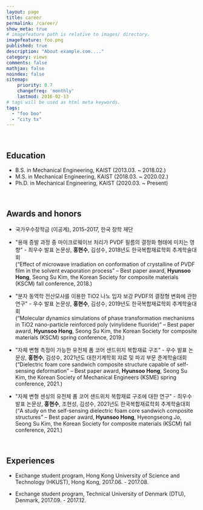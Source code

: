 ```yaml
---
layout: page
title: career
permalink: /career/
show_meta: true
# imagefeature path is relative to images/ directory.
imagefeature: foo.png
published: true
description: "About example.com...."
category: views
comments: false
mathjax: false
noindex: false
sitemap:
    priority: 0.7
    changefreq: 'monthly'
    lastmod: 2016-02-13
# tags will be used as html meta keywords.    
tags:
  - "foo boo"
  - "city tx"
---
```


<br/>


## Education

- B.S. in Mechanical Engineering, KAIST (2013.03. ~ 2018.02.)
- M.S. in Mechanical Engineering, KAIST (2018.03. ~ 2020.02.)
- Ph.D. in Mechanical Engineering, KAIST (2020.03. ~ Present)
  
  
  
<br>

## Awards and honors

- 국가우수장학금 (이공계), 2015-2017, 한국 장학 재단

- "용매 증발 과정 중 마이크로웨이브 처리가 PVDF 필름의 결정화 형태에 미치는 영향" - 최우수 발표 논문상, **홍현수**, 김성수, 2018년도 한국복합재료학회 추계학술대회
<br>(“Effect of microwave irradiation on conformation of crystalline of PVDF film in the solvent evaporation process” – Best paper award, **Hyunsoo Hong**, Seong Su Kim, the Korean Society for composite materials (KSCM) fall conference, 2018.)

- "분자 동역학 전산모사를 이용한 TiO2 나노 입자 보강 PVDF의 결정형 변화에 관한 연구" - 우수 발표 논문상, **홍현수**, 김성수, 2019년도 한국복합재료학회 추계학술대회
<br>(“Molecular dynamics simulations of phase transformation mechanisms in TiO2 nano-particle reinforced poly (vinylidene fluoride)” – Best paper award, **Hyunsoo Hong**, Seong Su Kim, the Korean Society for composite materials (KSCM) spring conference, 2019.)

- "자체 변형 측정이 가능한 유전체 폼 코어 샌드위치 복합재료 구조" - 우수 발표 논문상, **홍현수**, 김성수, 2021년도 대한기계학회 쟈료 및 파괴 부문 춘계학술대회
<br>(“Dielectric foam core sandwich composite structure capable of self-sensing deformation” – Best paper award, **Hyunsoo Hong**, Seong Su Kim, the Korean Society of Mechanical Engineers (KSME) spring conference, 2021.)

- "자체 변형 센싱의 유전체 폼 코어 샌드위치 복합재료 구조에 대한 연구" - 최우수 발표 논문상, **홍현수**, 조현성, 김성수, 2021년도 한국복합재료학회 추계학술대회
<br>(“A study on the self-sensing dielectric foam core sandwich composite structures” – Best paper award, **Hyunsoo Hong**, Hyeongseong Jo, Seong Su Kim, the Korean Society for composite materials (KSCM) fall conference, 2021.)


<br>

## Experiences

- Exchange student program, Hong Kong University of Science and Technology (HKUST), Hong Kong, 2017.06. - 2017.08.

- Exchange student program, Technical University of Denmark (DTU), Denmark, 2017.09. - 2017.12.


